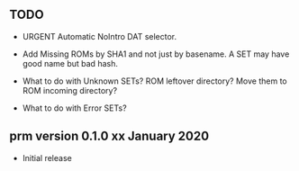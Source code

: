 ## TODO

 * URGENT Automatic NoIntro DAT selector.

 * Add Missing ROMs by SHA1 and not just by basename. A SET may have good name
   but bad hash.

 * What to do with Unknown SETs? ROM leftover directory? Move them to ROM incoming directory?

 * What to do with Error SETs?

## prm version 0.1.0 xx January 2020

  * Initial release
